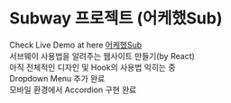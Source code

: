 # Subway 프로젝트 (어케했Sub)

Check Live Demo at here [어케했Sub](https://gouz7514.github.io/subway-website/)<br>
서브웨이 사용법을 알려주는 웹사이트 만들기(by React)<br>
아직 전체적인 디자인 및 Hook의 사용법 익히는 중<br>
Dropdown Menu 추가 완료<br>
모바일 환경에서 Accordion 구현 완료<br>